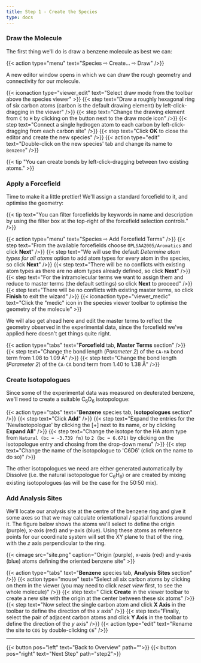 ```yaml
---
title: Step 1 - Create the Species
type: docs
---
```



### Draw the Molecule

The first thing we'll do is draw a benzene molecule as best we can:

{{< action type="menu" text="Species &#8680; Create... &#8680; Draw" />}}

A new editor window opens in which we can draw the rough geometry and connectivity for our molecule.

{{< iconaction type="viewer_edit" text="Select draw mode from the toolbar above the species viewer" >}}
{{< step text="Draw a roughly hexagonal ring of six carbon atoms (carbon is the default drawing element) by left-click-dragging in the viewer" />}}
{{< step text="Change the drawing element from `C` to `H` by clicking on the button next to the draw mode icon" />}}
{{< step text="Connect a single hydrogen atom to each carbon by left-click-dragging from each carbon site" />}}
{{< step text="Click **OK** to close the editor and create the new species" />}}
{{< action type="edit" text="Double-click on the new species' tab and change its name to `Benzene`" />}}

{{< tip "You can create bonds by left-click-dragging between two existing atoms." >}}

### Apply a Forcefield

Time to make it a little prettier!  We'll assign a standard forcefield to it, and optimise the geometry:

{{< tip text="You can filter forcefields by keywords in name and description by using the filter box at the top-right of the forcefield selection controls." />}}

{{< action type="menu" text="Species &#8680; Add Forcefield Terms" />}}
{{< step text="From the available forcefields choose `OPLSAA2005/Aromatics` and click **Next**" />}}
{{< step text="We will use the default _Determine atom types for all atoms_ option to add atom types for every atom in the species, so click **Next**" />}}
{{< step text="There will be no conflicts with existing atom types as there are no atom types already defined, so click **Next**" />}}
{{< step text="For the intramolecular terms we want to assign them and reduce to master terms (the default settings) so click **Next** to proceed" />}}
{{< step text="There will be no conflicts with existing master terms, so click **Finish** to exit the wizard" />}}
{{< iconaction type="viewer_medic" text="Click the \"medic\" icon in the species viewer toolbar to optimise the geometry of the molecule" >}}


We will also get ahead here and edit the master terms to reflect the geometry observed in the experimental data, since the forcefield we've applied here doesn't get things quite right.

{{< action type="tabs" text="**Forcefield** tab, **Master Terms** section" />}}
{{< step text="Change the bond length (_Parameter 2_) of the `CA-HA` bond term from 1.08 to 1.09 &#8491;" />}}
{{< step text="Change the bond length (_Parameter 2_) of the `CA-CA` bond term from 1.40 to 1.38 &#8491;" />}}

### Create Isotopologues

Since some of the experimental data was measured on deuterated benzene, we'll need to create a suitable C<sub>6</sub>D<sub>6</sub> isotopologue:

{{< action type="tabs" text="**Benzene** species tab, **Isotopologues** section" />}}
{{< step text="Click **Add**" />}}
{{< step text="Expand the entries for the 'NewIsotopologue' by clicking the [+] next to its name, or by clicking **Expand All**" />}}
{{< step text="Change the isotope for the HA atom type from `Natural (bc = -3.739 fm)` to `2 (bc = 6.671)` by clicking on the isotopologue entry and chosing from the drop-down menu" />}}
{{< step text="Change the name of the isotopologue to 'C6D6' (click on the name to do so)" />}}


The other isotopologues we need are either generated automatically by Dissolve (i.e. the natural isotopologue for C<sub>6</sub>H<sub>6</sub>) or are created by mixing existing isotopologues (as will be the case for the 50:50 mix).

### Add Analysis Sites

We'll locate our analysis site at the centre of the benzene ring and give it some axes so that we may calculate orientational / spatial functions around it. The figure below shows the atoms we'll select to define the origin (purple), x-axis (red) and y-axis (blue). Using these atoms as reference points for our coordinate system will set the XY plane to that of the ring, with the _z_ axis perpendicular to the ring.

{{< cimage src="site.png" caption="Origin (purple), x-axis (red) and y-axis (blue) atoms defining the oriented benzene site" >}}

{{< action type="tabs" text="**Benzene** species tab, **Analysis Sites** section" />}}
{{< action type="mouse" text="Select all six carbon atoms by clicking on them in the viewer (you may need to click _reset view_ first, to see the whole molecule)" />}}
{{< step text=" Click **Create** in the viewer toolbar to create a new site with the origin at the center between these six atoms" />}}
{{< step text="Now select the single carbon atom and click **X Axis** in the toolbar to define the direction of the _x_ axis" />}}
{{< step text="Finally, select the pair of adjacent carbon atoms and click **Y Axis** in the toolbar to define the direction of the _y_ axis" />}}
{{< action type="edit" text="Rename the site to `COG` by double-clicking `C6`" />}}


* * *
{{< button pos="left" text="Back to Overview" path="">}}
{{< button pos="right" text="Next Step" path="step2">}}
